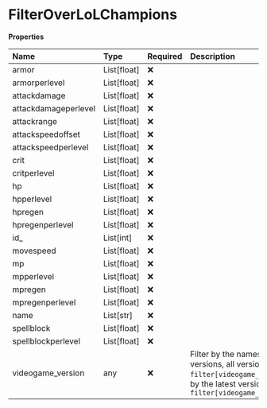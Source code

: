 # FilterOverLoLChampions

**Properties**

| Name                 | Type        | Required | Description                                                                                                                                                      |
| :------------------- | :---------- | :------- | :--------------------------------------------------------------------------------------------------------------------------------------------------------------- |
| armor                | List[float] | ❌       |                                                                                                                                                                  |
| armorperlevel        | List[float] | ❌       |                                                                                                                                                                  |
| attackdamage         | List[float] | ❌       |                                                                                                                                                                  |
| attackdamageperlevel | List[float] | ❌       |                                                                                                                                                                  |
| attackrange          | List[float] | ❌       |                                                                                                                                                                  |
| attackspeedoffset    | List[float] | ❌       |                                                                                                                                                                  |
| attackspeedperlevel  | List[float] | ❌       |                                                                                                                                                                  |
| crit                 | List[float] | ❌       |                                                                                                                                                                  |
| critperlevel         | List[float] | ❌       |                                                                                                                                                                  |
| hp                   | List[float] | ❌       |                                                                                                                                                                  |
| hpperlevel           | List[float] | ❌       |                                                                                                                                                                  |
| hpregen              | List[float] | ❌       |                                                                                                                                                                  |
| hpregenperlevel      | List[float] | ❌       |                                                                                                                                                                  |
| id\_                 | List[int]   | ❌       |                                                                                                                                                                  |
| movespeed            | List[float] | ❌       |                                                                                                                                                                  |
| mp                   | List[float] | ❌       |                                                                                                                                                                  |
| mpperlevel           | List[float] | ❌       |                                                                                                                                                                  |
| mpregen              | List[float] | ❌       |                                                                                                                                                                  |
| mpregenperlevel      | List[float] | ❌       |                                                                                                                                                                  |
| name                 | List[str]   | ❌       |                                                                                                                                                                  |
| spellblock           | List[float] | ❌       |                                                                                                                                                                  |
| spellblockperlevel   | List[float] | ❌       |                                                                                                                                                                  |
| videogame_version    | any         | ❌       | Filter by the names of videogame versions, all versions using `filter[videogame_version]=all`, or by the latest version using `filter[videogame_version]=latest` |

<!-- This file was generated by liblab | https://liblab.com/ -->
